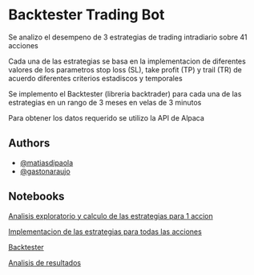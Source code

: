 
# Backtester Trading Bot


Se analizo el desempeno de 3 estrategias de trading intradiario sobre 41 acciones

Cada una de las estrategias se basa en la implementacion de diferentes valores de  los parametros stop loss (SL), take profit (TP) y trail (TR) de acuerdo diferentes criterios estadiscos y temporales

Se implemento el Backtester (libreria backtrader) para cada una de las estrategias en un rango de 3 meses en velas de 3 minutos
 
Para obtener los datos requerido se utilizo la API de Alpaca



## Authors

- [@matiasdipaola](https://github.com/dipaolme)
- [@gastonaraujo](https://www.github.com/octokatherine)


## Notebooks

[Analisis exploratorio y calculo de las estrategias para 1 accion](https://github.com/dipaolme/backtester_trading_bot/blob/main/estrategias_1_accion.ipynb)

[Implementacion de las estrategias para todas las acciones](https://github.com/dipaolme/backtester_trading_bot/blob/main/Analisis_Estrategias.ipynb)

[Backtester](https://github.com/dipaolme/backtester_trading_bot/blob/main/Automatic_Alpaca-Backtester.ipynb)

[Analisis de resultados](https://linktodocumentation)


